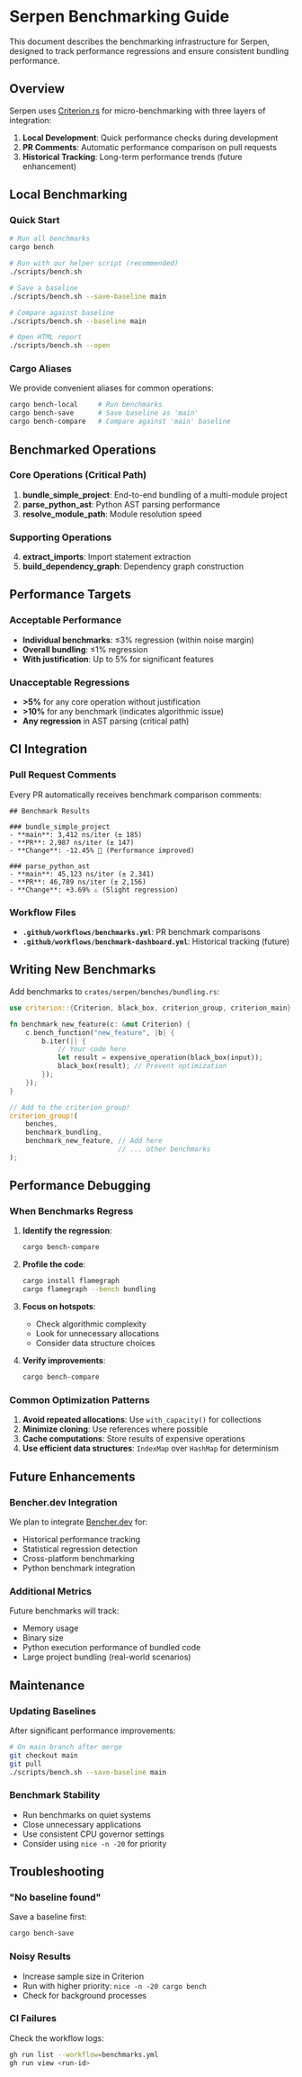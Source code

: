 # Serpen Benchmarking Guide

This document describes the benchmarking infrastructure for Serpen, designed to track performance regressions and ensure consistent bundling performance.

## Overview

Serpen uses [Criterion.rs](https://github.com/bheisler/criterion.rs) for micro-benchmarking with three layers of integration:

1. **Local Development**: Quick performance checks during development
2. **PR Comments**: Automatic performance comparison on pull requests
3. **Historical Tracking**: Long-term performance trends (future enhancement)

## Local Benchmarking

### Quick Start

```bash
# Run all benchmarks
cargo bench

# Run with our helper script (recommended)
./scripts/bench.sh

# Save a baseline
./scripts/bench.sh --save-baseline main

# Compare against baseline
./scripts/bench.sh --baseline main

# Open HTML report
./scripts/bench.sh --open
```

### Cargo Aliases

We provide convenient aliases for common operations:

```bash
cargo bench-local     # Run benchmarks
cargo bench-save      # Save baseline as 'main'
cargo bench-compare   # Compare against 'main' baseline
```

## Benchmarked Operations

### Core Operations (Critical Path)

1. **bundle_simple_project**: End-to-end bundling of a multi-module project
2. **parse_python_ast**: Python AST parsing performance
3. **resolve_module_path**: Module resolution speed

### Supporting Operations

4. **extract_imports**: Import statement extraction
5. **build_dependency_graph**: Dependency graph construction

## Performance Targets

### Acceptable Performance

- **Individual benchmarks**: ≤3% regression (within noise margin)
- **Overall bundling**: ≤1% regression
- **With justification**: Up to 5% for significant features

### Unacceptable Regressions

- **>5%** for any core operation without justification
- **>10%** for any benchmark (indicates algorithmic issue)
- **Any regression** in AST parsing (critical path)

## CI Integration

### Pull Request Comments

Every PR automatically receives benchmark comparison comments:

```
## Benchmark Results

### bundle_simple_project
- **main**: 3,412 ns/iter (± 185)
- **PR**: 2,987 ns/iter (± 147)
- **Change**: -12.45% 🎉 (Performance improved)

### parse_python_ast
- **main**: 45,123 ns/iter (± 2,341)
- **PR**: 46,789 ns/iter (± 2,156)
- **Change**: +3.69% ⚠️ (Slight regression)
```

### Workflow Files

- **`.github/workflows/benchmarks.yml`**: PR benchmark comparisons
- **`.github/workflows/benchmark-dashboard.yml`**: Historical tracking (future)

## Writing New Benchmarks

Add benchmarks to `crates/serpen/benches/bundling.rs`:

```rust
use criterion::{Criterion, black_box, criterion_group, criterion_main};

fn benchmark_new_feature(c: &mut Criterion) {
    c.bench_function("new_feature", |b| {
        b.iter(|| {
            // Your code here
            let result = expensive_operation(black_box(input));
            black_box(result); // Prevent optimization
        });
    });
}

// Add to the criterion_group!
criterion_group!(
    benches,
    benchmark_bundling,
    benchmark_new_feature, // Add here
                           // ... other benchmarks
);
```

## Performance Debugging

### When Benchmarks Regress

1. **Identify the regression**:
   ```bash
   cargo bench-compare
   ```

2. **Profile the code**:
   ```bash
   cargo install flamegraph
   cargo flamegraph --bench bundling
   ```

3. **Focus on hotspots**:
   - Check algorithmic complexity
   - Look for unnecessary allocations
   - Consider data structure choices

4. **Verify improvements**:
   ```bash
   cargo bench-compare
   ```

### Common Optimization Patterns

1. **Avoid repeated allocations**: Use `with_capacity()` for collections
2. **Minimize cloning**: Use references where possible
3. **Cache computations**: Store results of expensive operations
4. **Use efficient data structures**: `IndexMap` over `HashMap` for determinism

## Future Enhancements

### Bencher.dev Integration

We plan to integrate [Bencher.dev](https://bencher.dev) for:

- Historical performance tracking
- Statistical regression detection
- Cross-platform benchmarking
- Python benchmark integration

### Additional Metrics

Future benchmarks will track:

- Memory usage
- Binary size
- Python execution performance of bundled code
- Large project bundling (real-world scenarios)

## Maintenance

### Updating Baselines

After significant performance improvements:

```bash
# On main branch after merge
git checkout main
git pull
./scripts/bench.sh --save-baseline main
```

### Benchmark Stability

- Run benchmarks on quiet systems
- Close unnecessary applications
- Use consistent CPU governor settings
- Consider using `nice -n -20` for priority

## Troubleshooting

### "No baseline found"

Save a baseline first:

```bash
cargo bench-save
```

### Noisy Results

- Increase sample size in Criterion
- Run with higher priority: `nice -n -20 cargo bench`
- Check for background processes

### CI Failures

Check the workflow logs:

```bash
gh run list --workflow=benchmarks.yml
gh run view <run-id>
```

